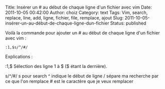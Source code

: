 Title: Insérer un \# au début de chaque ligne d'un fichier avec vim
Date: 2011-10-05 00:42:00
Author: choiz
Category: text
Tags: Vim, search, replace, line, add, ligne, fichier, file, remplace, ajout
Slug: 2011-10-05-insérer-un-au-début-de-chaque-ligne-dun-fichier
Status: published

Voilà la commande pour ajouter un \# au début de chaque ligne d'un
fichier avec vim :

    :1,$s/^/#/

Explications :

:1,$ Sélection des ligne 1 à $ ($ étant la dernière).

s/^/\#/ s pour search ^ indique le début de ligne / sépare ma recherche
par ce que l'on remplace \# est le caractère que je veux remplacer

